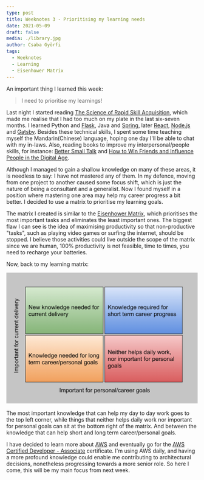 ```yaml
---
type: post
title: Weeknotes 3 - Prioritising my learning needs 
date: 2021-05-09
draft: false
media: ./library.jpg
author: Csaba Gyõrfi
tags:
  - Weeknotes
  - Learning
  - Eisenhower Matrix
---
```


An important thing I learned this week:
> I need to prioritise my learnings!

Last night I started reading [The Science of Rapid Skill Acquisition](https://www.amazon.co.uk/Science-Rapid-Skill-Acquisition-Information-ebook/dp/B07NS6QNSR), which made me realise that I had too much on my plate in the last six-seven months. I learned Python and [Flask](https://flask.palletsprojects.com/en/1.1.x/), Java and [Spring](https://spring.io/), later [React](https://reactjs.org/), [Node.js](https://nodejs.org/en/) and [Gatsby](https://www.gatsbyjs.com/). Besides these technical skills, I spent some time teaching myself the Mandarin(Chinese) language, hoping one day I'll be able to chat with my in-laws. Also, reading books to improve my interpersonal/people skills, for instance: [Better Small Talk](https://www.goodreads.com/book/show/53512231-better-small-talk) and [How to Win Friends and Influence People in the Digital Age](https://www.amazon.co.uk/How-Friends-Influence-People-Digital/dp/085720727X). 

Although I managed to gain a shallow knowledge on many of these areas, it is needless to say: I have not mastered any of them. In my defence, moving from one project to another caused some focus shift, which is just the nature of being a consultant and a generalist. Now I found myself in a position where mastering one area may help my career progress a bit better. I decided to use a matrix to prioritise my learning goals. 

The matrix I created is similar to the [Eisenhower Matrix](https://www.eisenhower.me/eisenhower-matrix/), which prioritises the most important tasks and eliminates the least important ones. The biggest flaw I can see is the idea of maximising productivity so that non-productive "tasks", such as playing video games or surfing the internet, should be stopped. I believe those activities could live outside the scope of the matrix since we are human, 100% productivity is not feasible, time to times, you need to recharge your batteries. 

Now, back to my learning matrix:

![learning matrix](learning_matrix.png)

The most important knowledge that can help my day to day work goes to the top left corner, while things that neither helps daily work nor important for personal goals can sit at the bottom right of the matrix. And between the knowledge that can help short and long term career/personal goals. 

I have decided to learn more about [AWS](https://aws.amazon.com/) and eventually go for the [AWS Certified Developer - Associate](https://aws.amazon.com/certification/certified-developer-associate/) certificate. I'm using AWS daily, and having a more profound knowledge could enable me contributing to architectural decisions, nonetheless progressing towards a more senior role. So here I come, this will be my main focus from next week. 
